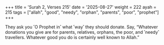 +++
title = 'Surah 2, Verses 215'
date = '2025-08-27'
weight = 222
ayah = 215
tags = ["allah", "good", "needy", "orphan", "parents", "poor", "prophet"]
+++

They ask you ˹O Prophet in˺ what ˹way˺ they should donate. Say, “Whatever donations you give are for parents, relatives, orphans, the poor, and ˹needy˺ travellers. Whatever good you do is certainly well known to Allah.”